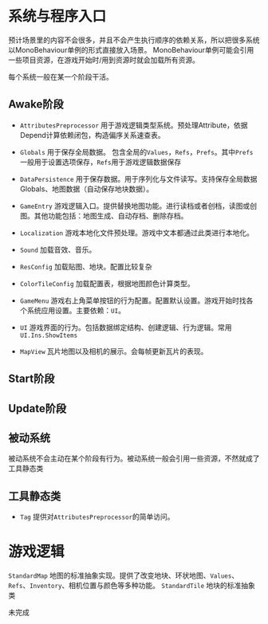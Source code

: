




# 系统与程序入口

预计场景里的内容不会很多，并且不会产生执行顺序的依赖关系，所以把很多系统以MonoBehaviour单例的形式直接放入场景。
MonoBehaviour单例可能会引用一些项目资源，在游戏开始时/用到资源时就会加载所有资源。

每个系统一般在某一个阶段干活。

## Awake阶段

* `AttributesPreprocessor` 用于游戏逻辑类型系统。预处理Attribute，依据Depend计算依赖闭包，构造偏序关系速查表。
* `Globals` 用于保存全局数据。 包含全局的`Values`，`Refs`，`Prefs`。其中`Prefs`一般用于设置选项保存，`Refs`用于游戏逻辑数据保存
* `DataPersistence` 用于保存数据。用于序列化与文件读写。支持保存全局数据Globals、地图数据（自动保存地块数据）。
* `GameEntry` 游戏逻辑入口。提供替换地图功能。进行读档或者创档，读图或创图。其他功能包括：地图生成、自动存档、删除存档。

* `Localization` 游戏本地化文件预处理。游戏中文本都通过此类进行本地化。
* `Sound` 加载音效、音乐。
* `ResConfig` 加载贴图、地块。配置比较复杂
* `ColorTileConfig` 加载配置表，根据地图颜色计算类型。

* `GameMenu` 游戏右上角菜单按钮的行为配置。配置默认设置。游戏开始时找各个系统应用设置。主要依赖：`UI`。
* `UI` 游戏界面的行为。包括数据绑定结构、创建逻辑、行为逻辑。常用`UI.Ins.ShowItems`
* `MapView` 瓦片地图以及相机的展示。会每帧更新瓦片的表现。

## Start阶段

## Update阶段

## 被动系统

被动系统不会主动在某个阶段有行为。被动系统一般会引用一些资源，不然就成了工具静态类

## 工具静态类

* `Tag` 提供对`AttributesPreprocessor`的简单访问。



# 游戏逻辑

`StandardMap` 地图的标准抽象实现。提供了改变地块、环状地图、`Values`、`Refs`、`Inventory`、相机位置与颜色等多种功能。
`StandardTile` 地块的标准抽象类

未完成




